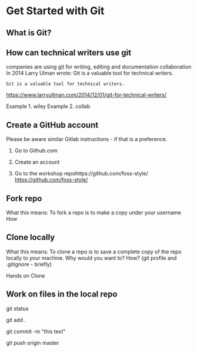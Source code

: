 
# Get Started with Git
## What is Git?


## How can technical writers use git
companies are using git for writing, editing and documentation collaboration
In 2014 Larry Ulman wrote:    Git is a valuable tool for technical writers.

    Git is a valuable tool for technical writers.
    
https://www.larryullman.com/2014/12/01/git-for-technical-writers/
 
 Example 1. wiley
 Example 2. collab


## Create a GitHub account
Please be aware similar Gitlab instructions - if that is a preference.

1. Go to Github.com

2. Create an account

3. Go to the workshop repohttps://github.com/foss-style/
    https://github.com/foss-style/

## Fork repo
   What this means: To fork a repo is to make a copy under your username
   How
   
## Clone locally
   What this means: To clone a repo is to save a complete copy of the repo locally to your machine.
   Why would you want to?
   How?
   (git profile and .gitignore - briefly)
   
   Hands on Clone
    
   
## Work on files in the local repo
   
   git status
   
   git add .
  
  git commit -m "this text"
  
  git push origin master
